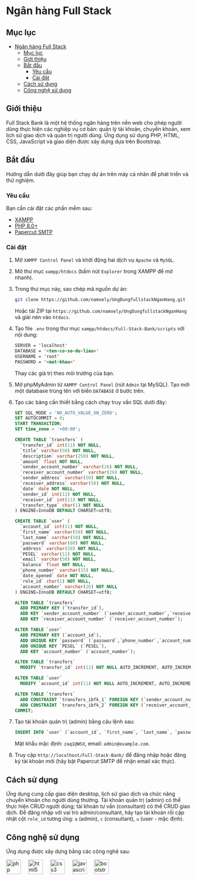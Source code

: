# Ngân hàng Full Stack

## Mục lục
- [Ngân hàng Full Stack](#ngân-hàng-full-stack)
  - [Mục lục](#mục-lục)
  - [Giới thiệu](#giới-thiệu)
  - [Bắt đầu](#bắt-đầu)
    - [Yêu cầu](#yêu-cầu)
    - [Cài đặt](#cài-đặt)
  - [Cách sử dụng](#cách-sử-dụng)
  - [Công nghệ sử dụng](#công-nghệ-sử-dụng)

## Giới thiệu
Full Stack Bank là một hệ thống ngân hàng trên nền web cho phép người dùng thực hiện các nghiệp vụ cơ bản: quản lý tài khoản, chuyển khoản, xem lịch sử giao dịch và quản trị người dùng. Ứng dụng sử dụng PHP, HTML, CSS, JavaScript và giao diện được xây dựng dựa trên Bootstrap.

## Bắt đầu
Hướng dẫn dưới đây giúp bạn chạy dự án trên máy cá nhân để phát triển và thử nghiệm.

### Yêu cầu
Bạn cần cài đặt các phần mềm sau:
- [XAMPP](https://www.apachefriends.org/pl/download.html)
- [PHP 8.0+](https://www.php.net/downloads.php)
- [Papercut SMTP](https://github.com/ChangemakerStudios/Papercut-SMTP)

### Cài đặt
1. Mở `XAMPP Control Panel` và khởi động hai dịch vụ `Apache` và `MySQL`.
2. Mở thư mục `xampp/htdocs` (bấm nút `Explorer` trong XAMPP để mở nhanh).
3. Trong thư mục này, sao chép mã nguồn dự án:
   ```sh
   git clone https://github.com/namxely/UngDungfullstackNganHang.git
   ```
   Hoặc tải ZIP tại `https://github.com/namxely/UngDungfullstackNganHang` và giải nén vào `htdocs`.
4. Tạo file `.env` trong thư mục `xampp/htdocs/Full-Stack-Bank/scripts` với nội dung:
   ```md
   SERVER = 'localhost'
   DATABASE = '<ten-co-so-du-lieu>'
   USERNAME = 'root'
   PASSWORD = '<mat-khau>'
   ```
   Thay các giá trị theo môi trường của bạn.
5. Mở phpMyAdmin từ `XAMPP Control Panel` (nút `Admin` tại MySQL). Tạo mới một database trùng tên với biến `DATABASE` ở bước trên.
6. Tạo các bảng cần thiết bằng cách chạy truy vấn SQL dưới đây:
    ```sql
    SET SQL_MODE = 'NO_AUTO_VALUE_ON_ZERO';
    SET AUTOCOMMIT = 0;
    START TRANSACTION;
    SET time_zone = '+00:00';

    CREATE TABLE `transfers` (
      `transfer_id` int(11) NOT NULL,
      `title` varchar(50) NOT NULL,
      `description` varchar(250) NOT NULL,
      `amount` float NOT NULL,
      `sender_account_number` varchar(26) NOT NULL,
      `receiver_account_number` varchar(26) NOT NULL,
      `sender_address` varchar(50) NOT NULL,
      `receiver_address` varchar(50) NOT NULL,
      `date` date NOT NULL,
      `sender_id` int(11) NOT NULL,
      `receiver_id` int(11) NOT NULL,
      `transfer_type` char(1) NOT NULL
    ) ENGINE=InnoDB DEFAULT CHARSET=utf8;

    CREATE TABLE `user` (
      `account_id` int(11) NOT NULL,
      `first_name` varchar(50) NOT NULL,
      `last_name` varchar(50) NOT NULL,
      `password` varchar(60) NOT NULL,
      `address` varchar(50) NOT NULL,
      `PESEL` varchar(11) NOT NULL,
      `email` varchar(50) NOT NULL,
      `balance` float NOT NULL,
      `phone_number` varchar(15) NOT NULL,
      `date_opened` date NOT NULL,
      `role_id` char(1) NOT NULL,
      `account_number` varchar(26) NOT NULL
    ) ENGINE=InnoDB DEFAULT CHARSET=utf8;

    ALTER TABLE `transfers`
      ADD PRIMARY KEY (`transfer_id`),
      ADD KEY `sender_account_number` (`sender_account_number`,`receiver_account_number`),
      ADD KEY `receiver_account_number` (`receiver_account_number`);

    ALTER TABLE `user`
      ADD PRIMARY KEY (`account_id`),
      ADD UNIQUE KEY `password` (`password`,`phone_number`,`account_number`),
      ADD UNIQUE KEY `PESEL` (`PESEL`),
      ADD KEY `account_number` (`account_number`);

    ALTER TABLE `transfers`
      MODIFY `transfer_id` int(11) NOT NULL AUTO_INCREMENT, AUTO_INCREMENT=16;

    ALTER TABLE `user`
      MODIFY `account_id` int(11) NOT NULL AUTO_INCREMENT, AUTO_INCREMENT=19;

    ALTER TABLE `transfers`
      ADD CONSTRAINT `transfers_ibfk_1` FOREIGN KEY (`sender_account_number`) REFERENCES `user` (`account_number`),
      ADD CONSTRAINT `transfers_ibfk_2` FOREIGN KEY (`receiver_account_number`) REFERENCES `user` (`account_number`);
    COMMIT;
    ```

7. Tạo tài khoản quản trị (admin) bằng câu lệnh sau:
    ```sql
    INSERT INTO `user` (`account_id`, `first_name`, `last_name`, `password`, `address`, `PESEL`, `email`, `balance`, `phone_number`, `date_opened`, `role_id`, `account_number`) VALUES ('1', 'Admin', 'Admin', '$2y$10$WdsovTLBMeTmzF//JG6juOHOjnHn7Gy6xOzD12Bvje0iptvgMNJiu', 'Admin Address', '12345678901', 'admin@example.com', '1000', '1234567890', '2023-05-16', 'a', '12345678901234567890123456');
    ```
    Mật khẩu mặc định: `zaq1@WSX`, email: `admin@example.com`.

8. Truy cập `http://localhost/Full-Stack-Bank/` để đăng nhập hoặc đăng ký tài khoản mới (hãy bật Papercut SMTP để nhận email xác thực).

## Cách sử dụng
Ứng dụng cung cấp giao diện desktop, lịch sử giao dịch và chức năng chuyển khoản cho người dùng thường. Tài khoản quản trị (admin) có thể thực hiện CRUD người dùng; tài khoản tư vấn (consultant) có thể CRUD giao dịch. Để đăng nhập với vai trò admin/consultant, hãy tạo tài khoản rồi cập nhật cột `role_id` tương ứng: `a` (admin), `c` (consultant), `u` (user - mặc định).

## Công nghệ sử dụng
Ứng dụng được xây dựng bằng các công nghệ sau:

<div align="left">
  <img src="https://cdn.jsdelivr.net/gh/devicons/devicon/icons/php/php-original.svg" height="40" alt="php logo" />
  <img width="12" />
  <img src="https://cdn.jsdelivr.net/gh/devicons/devicon/icons/html5/html5-original.svg" height="40" alt="html5 logo"  />
  <img width="12" />
  <img src="https://cdn.jsdelivr.net/gh/devicons/devicon/icons/css3/css3-original.svg" height="40" alt="css3 logo"  />
  <img width="12" />
  <img src="https://cdn.jsdelivr.net/gh/devicons/devicon/icons/javascript/javascript-original.svg" height="40" alt="javascript logo"  />
  <img width="12" />
  <img src="https://cdn.jsdelivr.net/gh/devicons/devicon/icons/bootstrap/bootstrap-original.svg" height="40" alt="bootstrap logo"  />
</div>
